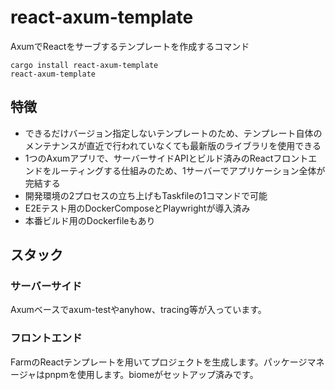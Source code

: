 # react-axum-template

AxumでReactをサーブするテンプレートを作成するコマンド

```
cargo install react-axum-template
react-axum-template
```

## 特徴

- できるだけバージョン指定しないテンプレートのため、テンプレート自体のメンテナンスが直近で行われていなくても最新版のライブラリを使用できる
- 1つのAxumアプリで、サーバーサイドAPIとビルド済みのReactフロントエンドをルーティングする仕組みのため、1サーバーでアプリケーション全体が完結する
- 開発環境の2プロセスの立ち上げもTaskfileの1コマンドで可能
- E2Eテスト用のDockerComposeとPlaywrightが導入済み
- 本番ビルド用のDockerfileもあり

## スタック

### サーバーサイド

Axumベースでaxum-testやanyhow、tracing等が入っています。

### フロントエンド

FarmのReactテンプレートを用いてプロジェクトを生成します。パッケージマネージャはpnpmを使用します。biomeがセットアップ済みです。
